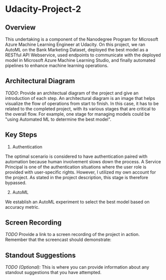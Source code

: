 
# Udacity-Project-2

## Overview

This undertaking is a component of the Nanodegree Program for Microsoft Azure Machine Learning Engineer at Udacity. On this project, we ran AutoML on the Bank Marketing Dataset, deployed the best model as a RESTful API Webservice, used endpoints to communicate with the deployed model in Microsoft Azure Machine Learning Studio, and finally automated pipelines to enhance machine learning operations.


## Architectural Diagram
*TODO*: Provide an architectual diagram of the project and give an introduction of each step. An architectural diagram is an image that helps visualize the flow of operations from start to finish. In this case, it has to be related to the completed project, with its various stages that are critical to the overall flow. For example, one stage for managing models could be "using Automated ML to determine the best model". 

## Key Steps
1. Authentication 

The optimal scenario is considered to have authentication paired with automation because human involvement slows down the process. A Service Principal is one of the authentication situations where the user role is provided with user-specific rights. However, I utilized my own account for the project. As stated in the project description, this stage is therefore bypassed. 

2. AutoML

We establish an AutoML experiment to select the best model based on accuracy metric. 

## Screen Recording
*TODO* Provide a link to a screen recording of the project in action. Remember that the screencast should demonstrate:

## Standout Suggestions
*TODO (Optional):* This is where you can provide information about any standout suggestions that you have attempted.

